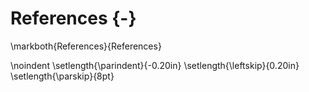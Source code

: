 # References {-}



<!--



This manually sets the header for this unnumbered chapter.

\singlespacing
\sloppy

-->

\markboth{References}{References}

\noindent
\setlength{\parindent}{-0.20in}
\setlength{\leftskip}{0.20in}
\setlength{\parskip}{8pt}

